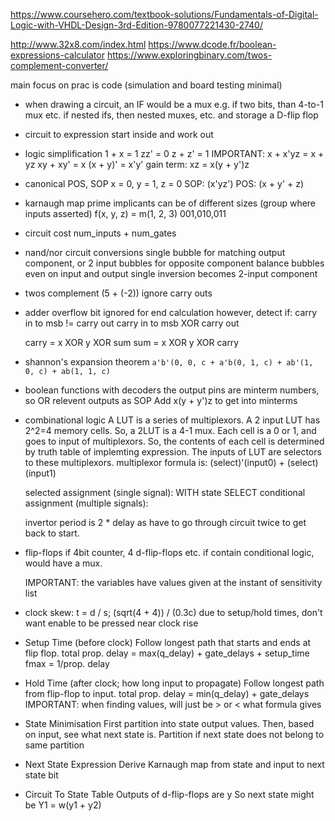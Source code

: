 <!-- SPDX-License-Identifier: zlib-acknowledgement -->
https://www.coursehero.com/textbook-solutions/Fundamentals-of-Digital-Logic-with-VHDL-Design-3rd-Edition-9780077221430-2740/

http://www.32x8.com/index.html
https://www.dcode.fr/boolean-expressions-calculator
https://www.exploringbinary.com/twos-complement-converter/



main focus on prac is code (simulation and board testing minimal)

- when drawing a circuit, an IF would be a mux
  e.g. if two bits, than 4-to-1 mux etc.
  if nested ifs, then nested muxes, etc.
and storage a D-flip flop


- circuit to expression
  start inside and work out

- logic simplification
  1 + x = 1
  zz' = 0
  z + z' = 1
  IMPORTANT: x + x'yz = x + yz
  xy + xy' = x
  (x + y)' = x'y'
  gain term: xz = x(y + y')z

- canonical POS, SOP
  x = 0, y = 1, z = 0
  SOP: (x'yz')
  POS: (x + y' + z)

- karnaugh map
  prime implicants can be of different sizes (group where inputs asserted)
  f(x, y, z) = m(1, 2, 3)
               001,010,011
- circuit cost
  num_inputs + num_gates

- nand/nor circuit conversions
  single bubble for matching output component, or 2 input bubbles for opposite component
  balance bubbles even on input and output
  single inversion becomes 2-input component

- twos complement 
  (5 + (-2)) ignore carry outs

- adder
  overflow bit ignored for end calculation
  however, detect if: carry in to msb != carry out
                      carry in to msb XOR carry out

  carry = x XOR y XOR sum
  sum = x XOR y XOR carry

- shannon's expansion theorem
  `a'b'(0, 0, c + a'b(0, 1, c) + ab'(1, 0, c) + ab(1, 1, c)`

- boolean functions with decoders
  the output pins are minterm numbers, so OR relevent outputs as SOP
  Add x(y + y')z to get into minterms

- combinational logic
  A LUT is a series of multiplexors.
  A 2 input LUT has 2^2=4 memory cells.
  So, a 2LUT is a 4-1 mux.
  Each cell is a 0 or 1, and goes to input of multiplexors.
  So, the contents of each cell is determined by truth table of implemting expression.
  The inputs of LUT are selectors to these multiplexors.
  multiplexor formula is: (select)'(input0) + (select)(input1)

  selected assignment (single signal): WITH state SELECT
  conditional assignment (multiple signals): 

  invertor period is 2 * delay as have to go through circuit twice to get back to start.

- flip-flops
  if 4bit counter, 4 d-flip-flops etc.
  if contain conditional logic, would have a mux.

  IMPORTANT: the variables have values given at the instant of sensitivity list

- clock skew: t = d / s; (sqrt(4 + 4)) / (0.3c) 
  due to setup/hold times, don't want enable to be pressed near clock rise 
- Setup Time (before clock)
  Follow longest path that starts and ends at flip flop.
  total prop. delay = max(q_delay) + gate_delays + setup_time
  fmax = 1/prop. delay
- Hold Time (after clock; how long input to propagate)
  Follow longest path from flip-flop to input.
  total prop. delay = min(q_delay) + gate_delays
  IMPORTANT: when finding values, will just be > or < what formula gives

- State Minimisation
  First partition into state output values.
  Then, based on input, see what next state is.
  Partition if next state does not belong to same partition

- Next State Expression
  Derive Karnaugh map from state and input to next state bit

- Circuit To State Table
  Outputs of d-flip-flops are y
  So next state might be Y1 = w(y1 + y2)
